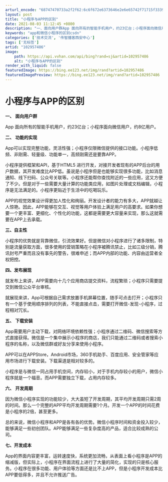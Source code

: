 ```yaml
---
arturl_encode: "68747470733a2f2f62:6c6f672e6373646e2e6e65742f71715f33393538313736332f:61727469636c652f64657461696c732f313032393537343836"
layout: post
title: "小程序与APP的区别"
date: 2021-08-03 11:12:45 +0800
description: "一、面向用户群App 面向所有的智能手机用户，约23亿台；小程序面向微信用户，二、功"
keywords: "app和微信小程序的区别csdn"
categories: ['技术交流', '传智播客西安中心']
tags: ['无标签']
artid: "102957486"
image:
    path: https://api.vvhan.com/api/bing?rand=sj&artid=102957486
    alt: "小程序与APP的区别"
render_with_liquid: false
featuredImage: https://bing.ee123.net/img/rand?artid=102957486
featuredImagePreview: https://bing.ee123.net/img/rand?artid=102957486
---
```


# 小程序与APP的区别

**一、**
**面向用户群**

App 面向所有的智能手机用户，约23亿台；小程序面向微信用户，约8亿用户。

**二、**
**功能的实现**

App可以实现完整功能，灵活性强；小程序仅限微信提供的接口功能。小程序低频、非刚需、轻量级、功能单一，高频刚需还是要靠APP。

小程序提供框架和API，基于HTML5 进行开发，对接开发者现有的APP后台的用户数据，其开发难度比APP低。虽说是小程序但是也能够实现很多功能，比如消息通知、线下扫码、公众号关联等。小程序还能帮你查找附近的一些应用，这又方便了不少。但是对于一些需要大量计算的功能类应用，如图片处理或文档编辑，小程序是无法满足的。小程序更贴近于生活中的吃喝玩乐。

APP的视觉效果设计得更加人性化和绚丽。开发设计者的能力有多大，APP就越让人惊艳。因此，APP能够在交互、视觉等用户体验上满足用户的高要求。如果你想要一个更丰富、更细化、个性化的功能，这都是需要更大容量来实现，那么这就需要在APP上去承载。

**三、自主性**

小程序的优势就是背靠微信，引流效果好。但是微信对小程序进行了诸多限制，特别是流量获取方面，很多使用的营销策略在小程序被腾讯禁止，比如三级分销，腾讯封号严重而且没有事先的警告，很难申述；而APP内部的功能、内容由运营者全权把控。

**四、发布展现**

就发布上来讲，APP需要向十几个应用商店提交资料，流程繁琐；小程序只需要提交到微信公众平台审核。

就展现来讲，App可根据自己需求放置手机屏幕位置，随手可点击打开；小程序只有一个基于使用顺序排列的列表，不能直接点击，需要打开微信-发现-小程序，过程相对冗长。

**五、**
**下载安装**

App需要用户主动下载，对网络环境依赖性强；小程序通过二维码、微信搜索等方式直接获得。微信是一个集中展示小程序的商店，我们只能通过二维码或者搜索小程序的名称，以及微信群或好友分享来使用小程序。

APP可以在APPStore，Android市场，360手机助手、百度应用、安全管家等应用市场进行下载安装。下载渠道是相对较多的。

小程序是与微信一同占用手机空间，内存较小，对于手机内存较小的用户，微信小程序就是一个福音。而APP需要独立下载，占用内存较多。

**六、**
**开发周期**

因为微信小程序实现的功能较少，大大虽短了开发周期，其平均开发周期只需2周的时间。那么一个完整的APP平均开发周期需要1个月。开发一个APP的时间花费是小程序的2倍，甚至更多。

总的来说，微信小程序和APP是各有各的优势。微信小程序时间和资金投入较少，能够满足一些初创团队。APP能够满足一些复杂度高的产品，适合比较成熟的公司。

**七、开发成本**

App的界面内容更丰富，运转速度快，系统更加流畅，从表面上看小程序是APP的缩减版，但实际上，小程序在界面流程上进行了大量的简化，实现的只是核心服务。小程序在很多功能、用户体验等方面还是比不上APP，但是小程序开发成本比APP要低得多，并且不允许推送广告。